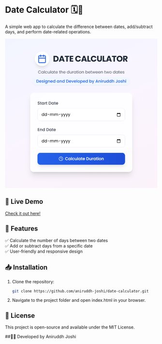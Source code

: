 # Date Calculator 🗓️🚀  

A simple web app to calculate the difference between dates, add/subtract days, and perform date-related operations.  

![Date Calculator](001_calc.png)  

## 🔗 Live Demo  
[Check it out here!](https://aniruddh-date-calculator.netlify.app/)  

## 📌 Features  
✅ Calculate the number of days between two dates  
✅ Add or subtract days from a specific date  
✅ User-friendly and responsive design  

## 📥 Installation  
1. Clone the repository:  
   ```bash
   git clone https://github.com/aniruddh-joshi/date-calculator.git
2. Navigate to the project folder and open index.html in your browser.

## 📜 License
This project is open-source and available under the MIT License.

##👨‍💻 Developed by Aniruddh Joshi

